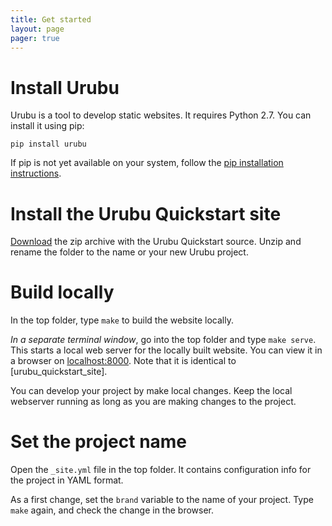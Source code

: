 ```yaml
---
title: Get started 
layout: page 
pager: true
---
```


Install Urubu
=============

Urubu is a tool to develop static websites. It requires Python 2.7. 
You can install it using pip: 

```
pip install urubu
```

If pip is not yet available on your system, follow the [pip installation
instructions][pip_install].

[pip_install]: http://www.pip-installer.org/en/latest/installing.html

Install the Urubu Quickstart site
=================================

[Download][urubu_quickstart_archive] the zip archive with
the Urubu Quickstart source. Unzip and rename the folder
to the name or your new Urubu project.

[urubu_quickstart_archive]: https://github.com/jandecaluwe/urubu-quickstart/archive/master.zip

Build locally
=============

In the top folder, type `make` to build the website locally.

*In a separate terminal window*, go into the top folder and type `make serve`.
This starts a local web server for the locally built website.
You can view it in a browser on [localhost:8000](http://localhost:8000).
Note that it is identical to [urubu_quickstart_site]. 

You can develop your project by make local changes.
Keep the local webserver running as long as you are
making changes to the project.

Set the project name
====================

Open the `_site.yml` file in the top folder. It contains configuration
info for the project in YAML format.

As a first change, set the `brand` variable to the name of your project.
Type `make` again, and check the change in the browser.

